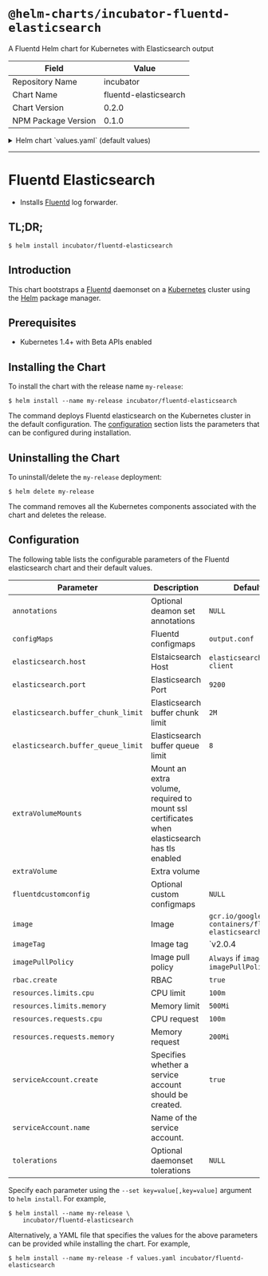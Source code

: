 # `@helm-charts/incubator-fluentd-elasticsearch`

A Fluentd Helm chart for Kubernetes with Elasticsearch output

| Field               | Value                 |
| ------------------- | --------------------- |
| Repository Name     | incubator             |
| Chart Name          | fluentd-elasticsearch |
| Chart Version       | 0.2.0                 |
| NPM Package Version | 0.1.0                 |

<details>

<summary>Helm chart `values.yaml` (default values)</summary>

```yaml
image: gcr.io/google-containers/fluentd-elasticsearch
imageTag: v2.0.4

## Specify an imagePullPolicy (Required)
## It's recommended to change this to 'Always' if the image tag is 'latest'
## ref: http://kubernetes.io/docs/user-guide/images/#updating-images
imagePullPolicy: IfNotPresent

## Configure resource requests and limits
## ref: http://kubernetes.io/docs/user-guide/compute-resources/
##
resources:
  limits:
    cpu: 100m
    memory: 500Mi
  requests:
    cpu: 100m
    memory: 200Mi

elasticsearch:
  host: 'elasticsearch-client'
  port: 9200
  buffer_chunk_limit: 2M
  buffer_queue_limit: 8

rbac:
  create: true

serviceAccount:
  # Specifies whether a ServiceAccount should be created
  create: true
  # The name of the ServiceAccount to use.
  # If not set and create is true, a name is generated using the fullname template
  name:

annotations:
  {}
  # prometheus.io/scrape: "true"
  # prometheus.io/port: "24231"

tolerations:
  {}
  # - key: node-role.kubernetes.io/master
  #   operator: Exists
  #   effect: NoSchedule

configMaps:
  output.conf: |
    # Enriches records with Kubernetes metadata
    <filter kubernetes.**>
      @type kubernetes_metadata
    </filter>

    <match **>
      @id elasticsearch
      @type elasticsearch
      @log_level info
      include_tag_key true
      host "#{ENV['OUTPUT_HOST']}"
      port "#{ENV['OUTPUT_PORT']}"
      logstash_format true
      <buffer>
        @type file
        path /var/log/fluentd-buffers/kubernetes.system.buffer
        flush_mode interval
        retry_type exponential_backoff
        flush_thread_count 2
        flush_interval 5s
        retry_forever
        retry_max_interval 30
        chunk_limit_size "#{ENV['OUTPUT_BUFFER_CHUNK_LIMIT']}"
        queue_limit_length "#{ENV['OUTPUT_BUFFER_QUEUE_LIMIT']}"
        overflow_action block
      </buffer>
    </match>

# fluentdcustomconfig: |
#   # add fluentd custom configs here

# extraVolumes:
#   - name: es-certs
#     secret:
#       defaultMode: 420
#       secretName: es-certs
# extraVolumeMounts:
#   - name: es-certs
#     mountPath: /certs
#     readOnly: true
```

</details>

---

# Fluentd Elasticsearch

- Installs [Fluentd](https://www.fluentd.org/) log forwarder.

## TL;DR;

```console
$ helm install incubator/fluentd-elasticsearch
```

## Introduction

This chart bootstraps a [Fluentd](https://www.fluentd.org/) daemonset on a [Kubernetes](http://kubernetes.io) cluster using the [Helm](https://helm.sh) package manager.

## Prerequisites

- Kubernetes 1.4+ with Beta APIs enabled

## Installing the Chart

To install the chart with the release name `my-release`:

```console
$ helm install --name my-release incubator/fluentd-elasticsearch
```

The command deploys Fluentd elasticsearch on the Kubernetes cluster in the default configuration. The [configuration](#configuration) section lists the parameters that can be configured during installation.

## Uninstalling the Chart

To uninstall/delete the `my-release` deployment:

```console
$ helm delete my-release
```

The command removes all the Kubernetes components associated with the chart and deletes the release.

## Configuration

The following table lists the configurable parameters of the Fluentd elasticsearch chart and their default values.

| Parameter                          | Description                                                                                  | Default                                          |
| ---------------------------------- | -------------------------------------------------------------------------------------------- | ------------------------------------------------ |
| `annotations`                      | Optional deamon set annotations                                                              | `NULL`                                           |
| `configMaps`                       | Fluentd configmaps                                                                           | `output.conf`                                    |
| `elasticsearch.host`               | Elstaicsearch Host                                                                           | `elasticsearch-client`                           |
| `elasticsearch.port`               | Elasticsearch Port                                                                           | `9200`                                           |
| `elasticsearch.buffer_chunk_limit` | Elasticsearch buffer chunk limit                                                             | `2M`                                             |
| `elasticsearch.buffer_queue_limit` | Elasticsearch buffer queue limit                                                             | `8`                                              |
| `extraVolumeMounts`                | Mount an extra volume, required to mount ssl certificates when elasticsearch has tls enabled |                                                  |
| `extraVolume`                      | Extra volume                                                                                 |                                                  |
| `fluentdcustomconfig`              | Optional custom configmaps                                                                   | `NULL`                                           |
| `image`                            | Image                                                                                        | `gcr.io/google-containers/fluentd-elasticsearch` |
| `imageTag`                         | Image tag                                                                                    | `v2.0.4                                          |
| `imagePullPolicy`                  | Image pull policy                                                                            | `Always` if `imageTag` is `imagePullPolicy`      |
| `rbac.create`                      | RBAC                                                                                         | `true`                                           |
| `resources.limits.cpu`             | CPU limit                                                                                    | `100m`                                           |
| `resources.limits.memory`          | Memory limit                                                                                 | `500Mi`                                          |
| `resources.requests.cpu`           | CPU request                                                                                  | `100m`                                           |
| `resources.requests.memory`        | Memory request                                                                               | `200Mi`                                          |
| `serviceAccount.create`            | Specifies whether a service account should be created.                                       | `true`                                           |
| `serviceAccount.name`              | Name of the service account.                                                                 |                                                  |
| `tolerations`                      | Optional daemonset tolerations                                                               | `NULL`                                           |

Specify each parameter using the `--set key=value[,key=value]` argument to `helm install`. For example,

```console
$ helm install --name my-release \
    incubator/fluentd-elasticsearch
```

Alternatively, a YAML file that specifies the values for the above parameters can be provided while installing the chart. For example,

```console
$ helm install --name my-release -f values.yaml incubator/fluentd-elasticsearch
```
